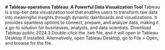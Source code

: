 **# Tableau-operations
Tableau: A Powerful Data Visualization Tool**
Tableau is a top-tier data visualization tool that enables users to transform raw data into meaningful insights through dynamic dashboards and visualizations. It provides seamless options to connect, prepare, and analyze data, making it a go-to solution for businesses, analysts, and data scientists.
Download Tableau public 2024.3
Double-click the .twb file, and it will open in Tableau Desktop if installed.
Alternatively, open Tableau Desktop, go to File > Open, and browse for the file.

